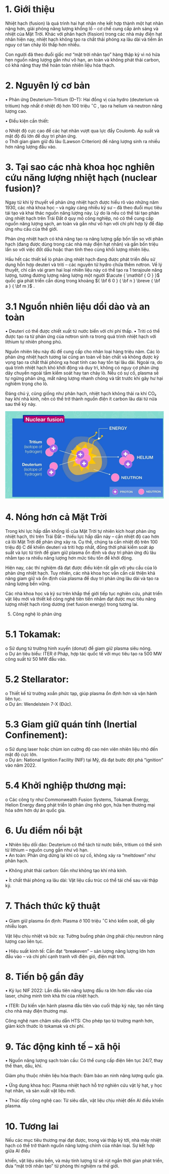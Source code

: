 

# 1. Giới thiệu

Nhiệt hạch (fusion) là quá trình hai hạt nhân nhẹ kết hợp thành một hạt nhân nặng hơn, giải phóng năng lượng khổng lồ – cơ chế cung cấp ánh sáng và nhiệt của Mặt Trời. Khác với phân hạch (fission) trong các nhà máy điện hạt nhân hiện nay, nhiệt hạch không tạo ra chất thải phóng xạ lâu dài và tiềm ẩn nguy cơ tan chảy lõi thấp hơn nhiều.

Con người đã theo đuổi giấc mơ “mặt trời nhân tạo” hàng thập kỷ vì nó hứa hẹn nguồn năng lượng gần như vô hạn, an toàn và không phát thải carbon, có khả năng thay thế hoàn toàn nhiên liệu hóa thạch.

# 2. Nguyên lý cơ bản

• Phản ứng Deuterium–Tritium (D–T): Hai đồng vị của hydro (deuterium và tritium) hợp nhất ở nhiệt độ hơn 100 triệu $^ \circ \mathrm { C }$ , tạo ra helium và neutron năng lượng cao.

• Điều kiện cần thiết:

o Nhiệt độ cực cao để các hạt nhân vượt qua lực đẩy Coulomb. Áp suất và mật độ đủ lớn để duy trì phản ứng.   
o Thời gian giam giữ đủ lâu (Lawson Criterion) để năng lượng sinh ra nhiều hơn năng lượng đầu vào.

# 3. Tại sao các nhà khoa học nghiên cứu năng lượng nhiệt hạch (nuclear fusion)?

Ngay từ khi lý thuyết về phản ứng nhiệt hạch được hiểu rõ vào những năm 1930, các nhà khoa học – và ngày càng nhiều kỹ sư – đã theo đuổi mục tiêu tái tạo và khai thác nguồn năng lượng này. Lý do là nếu có thể tái tạo phản ứng nhiệt hạch trên Trái Đất ở quy mô công nghiệp, nó có thể cung cấp nguồn năng lượng sạch, an toàn và gần như vô hạn với chi phí hợp lý để đáp ứng nhu cầu của thế giới.

Phản ứng nhiệt hạch có khả năng tạo ra năng lượng gấp bốn lần so với phân hạch (đang được dùng trong các nhà máy điện hạt nhân) và gần bốn triệu lần so với việc đốt dầu hoặc than tính theo cùng khối lượng nhiên liệu.

Hầu hết các thiết kế lò phản ứng nhiệt hạch đang được phát triển đều sử dụng hỗn hợp deuteri và triti – các nguyên tử hydro chứa thêm nơtron. Về lý thuyết, chỉ cần vài gram hai loại nhiên liệu này có thể tạo ra 1 terajoule năng lượng, tương đương lượng năng lượng một người $\acute { \mathbf { O } }$ quốc gia phát triển cần dùng trong khoảng ${ \bf 6 0 } { \bf n } \breve { \bf a } { \bf m }$ .



# 3.1 Nguồn nhiên liệu dồi dào và an toàn

• Deuteri có thể được chiết xuất từ nước biển với chi phí thấp. • Triti có thể được tạo ra từ phản ứng của nơtron sinh ra trong quá trình nhiệt hạch với lithium tự nhiên phong phú.

Nguồn nhiên liệu này đủ để cung cấp cho nhân loại hàng triệu năm. Các lò phản ứng nhiệt hạch tương lai cũng an toàn về bản chất và không được kỳ vọng tạo ra chất thải phóng xạ hoạt tính cao hay tồn tại lâu dài. Ngoài ra, do quá trình nhiệt hạch khó khởi động và duy trì, không có nguy cơ phản ứng dây chuyền ngoài tầm kiểm soát hay tan chảy lò. Nếu có sự cố, plasma sẽ tự ngừng phản ứng, mất năng lượng nhanh chóng và tắt trước khi gây hư hại nghiêm trọng cho lò.

Đáng chú ý, cũng giống như phân hạch, nhiệt hạch không thải ra khí CO₂ hay khí nhà kính, nên có thể trở thành nguồn điện ít carbon lâu dài từ nửa sau thế kỷ này.

![](images/image1.jpg)

# 4. Nóng hơn cả Mặt Trời

Trong khi lực hấp dẫn khổng lồ của Mặt Trời tự nhiên kích hoạt phản ứng nhiệt hạch, thì trên Trái Đất – thiếu lực hấp dẫn này – cần nhiệt độ cao hơn cả lõi Mặt Trời để phản ứng xảy ra. Cụ thể, chúng ta cần nhiệt độ trên 100 triệu độ C để khiến deuteri và triti hợp nhất, đồng thời phải kiểm soát áp suất và lực từ tính để giam giữ plasma ổn định và duy trì phản ứng đủ lâu nhằm tạo ra nhiều năng lượng hơn mức tiêu tốn để khởi động.



Hiện nay, các thí nghiệm đã đạt được điều kiện rất gần với yêu cầu của lò phản ứng nhiệt hạch. Tuy nhiên, các nhà khoa học vẫn cần cải thiện khả năng giam giữ và ổn định của plasma để duy trì phản ứng lâu dài và tạo ra năng lượng bền vững.

Các nhà khoa học và kỹ sư trên khắp thế giới tiếp tục nghiên cứu, phát triển vật liệu mới và thiết kế công nghệ tiên tiến nhằm đạt được mục tiêu năng lượng nhiệt hạch ròng dương (net fusion energy) trong tương lai.

5. Công nghệ lò phản ứng

# 5.1 Tokamak:

o Sử dụng từ trường hình xuyến (donut) để giam giữ plasma siêu nóng.   
o Dự án tiêu biểu: ITER ở Pháp, hợp tác quốc tế với mục tiêu tạo ra 500 MW công suất từ 50 MW đầu vào.

# 5.2 Stellarator:

o Thiết kế từ trường xoắn phức tạp, giúp plasma ổn định hơn và vận hành liên tục.   
o Dự án: Wendelstein 7-X (Đức).

# 5.3 Giam giữ quán tính (Inertial Confinement):

o Sử dụng laser hoặc chùm ion cường độ cao nén viên nhiên liệu nhỏ đến mật độ cực lớn.   
o Dự án: National Ignition Facility (NIF) tại Mỹ, đã đạt bước đột phá “ignition” vào năm 2022.

# 5.4 Khởi nghiệp thương mại:

o Các công ty như Commonwealth Fusion Systems, Tokamak Energy, Helion Energy đang phát triển lò phản ứng nhỏ gọn, hứa hẹn thương mại hóa sớm hơn dự án quốc gia.

# 6. Ưu điểm nổi bật

• Nhiên liệu dồi dào: Deuterium có thể tách từ nước biển, tritium có thể sinh từ lithium – nguồn cung gần như vô hạn.   
• An toàn: Phản ứng dừng lại khi có sự cố, không xảy ra “meltdown” như phân hạch.



• Không phát thải carbon: Gần như không tạo khí nhà kính.

• Ít chất thải phóng xạ lâu dài: Vật liệu cấu trúc có thể tái chế sau vài thập kỷ.

# 7. Thách thức kỹ thuật

• Giam giữ plasma ổn định: Plasma ở 100 triệu $^ \circ \mathrm { C }$ khó kiểm soát, dễ gây nhiễu loạn.

Vật liệu chịu nhiệt và bức xạ: Tường buồng phản ứng phải chịu neutron năng lượng cao liên tục.

• Hiệu suất kinh tế: Cần đạt “breakeven” – sản lượng năng lượng lớn hơn đầu vào – và chi phí cạnh tranh với điện gió, điện mặt trời.

# 8. Tiến bộ gần đây

• Kỷ lục NIF 2022: Lần đầu tiên năng lượng đầu ra lớn hơn đầu vào của laser, chứng minh tính khả thi của nhiệt hạch.

• ITER: Dự kiến vận hành plasma đầu tiên vào cuối thập kỷ này, tạo nền tảng cho nhà máy điện thương mại.

Công nghệ nam châm siêu dẫn HTS: Cho phép tạo từ trường mạnh hơn, giảm kích thước lò tokamak và chi phí.

# 9. Tác động kinh tế – xã hội

• Nguồn năng lượng sạch toàn cầu: Có thể cung cấp điện liên tục 24/7, thay thế than, dầu, khí.

Giảm phụ thuộc nhiên liệu hóa thạch: Đảm bảo an ninh năng lượng quốc gia.

• Ứng dụng khoa học: Plasma nhiệt hạch hỗ trợ nghiên cứu vật lý hạt, y học hạt nhân, và sản xuất vật liệu mới.

• Thúc đẩy công nghệ cao: Từ siêu dẫn, vật liệu chịu nhiệt đến AI điều khiển plasma.

# 10. Tương lai

Nếu các mục tiêu thương mại đạt được, trong vài thập kỷ tới, nhà máy nhiệt hạch có thể trở thành nguồn năng lượng chính của nhân loại. Sự kết hợp giữa AI điều



khiển, vật liệu siêu bền, và máy tính lượng tử sẽ rút ngắn thời gian phát triển, đưa “mặt trời nhân tạo” từ phòng thí nghiệm ra thế giới.